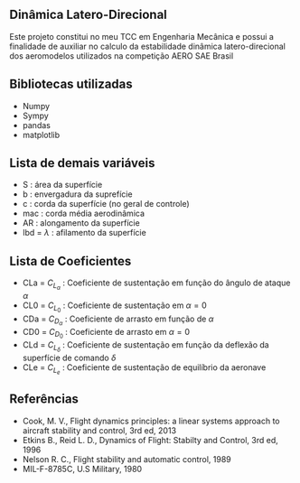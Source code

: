 ## Dinâmica Latero-Direcional
Este projeto constitui no meu TCC em Engenharia Mecânica e possui a finalidade de auxiliar no calculo da estabilidade dinâmica latero-direcional dos aeromodelos utilizados na competição AERO SAE Brasil

## Bibliotecas utilizadas
  - Numpy
  - Sympy
  - pandas
  - matplotlib

## Lista de demais variáveis
  - S : área da superfície
  - b : envergadura da suprefície
  - c : corda da superfície (no geral de controle)
  - mac : corda média aerodinâmica
  - AR : alongamento da superfície
  - lbd = $\lambda$ : afilamento da superfície

## Lista de Coeficientes
  - CLa = $C_{L_{\alpha}}$ : Coeficiente de sustentação em função do ângulo de ataque $\alpha$
  - CL0 = $C_{L_0}$ : Coeficiente de sustentação em $\alpha = 0$
  - CDa = $C_{D_{\alpha}}$ : Coeficiente de arrasto em função de $\alpha$
  - CD0 = $C_{D_0}$ : Coeficiente de arrasto em $\alpha = 0$
  - CLd = $C_{L_{\delta}}$ : Coeficiente de sustentação em função da deflexão da superfície de comando $\delta$
  - CLe = $C_{L_e}$ : Coeficiente de sustentação de equilíbrio da aeronave

## Referências
  - Cook, M. V., Flight dynamics principles: a linear systems approach to aircraft stability and control, 3rd ed, 2013
  - Etkins B., Reid L. D., Dynamics of Flight: Stabilty and Control, 3rd ed, 1996 
  - Nelson R. C., Flight stability and automatic control, 1989
  - MIL-F-8785C, U.S Military, 1980

